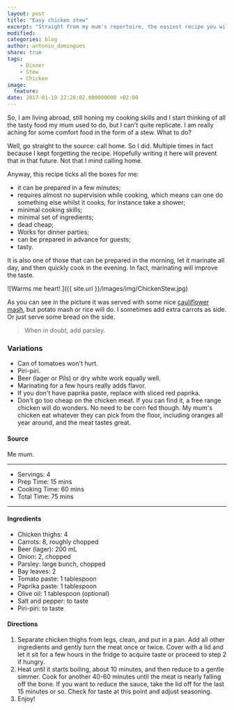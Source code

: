 ```yaml
---
layout: post
title: "Easy chicken stew"
excerpt: "Straight from my mum's repertoire, the easiest recipe you will ever prepare"
modified:
categories: blog
author: antonio_domingues
share: true
tags:
    - Dinner
    - Stew
    - Chicken
image:
  feature:
date: 2017-01-19 22:20:02.000000000 +02:00
---
```


So, I am living abroad, still honing my cooking skills and I start thinking of all the tasty food my mum used to do, but I can't quite replicate. I am really aching for some comfort food in the form of a stew. What to do?

Well, go straight to the source: call home. So I did. Multiple times in fact because I kept forgetting the recipe. Hopefully writing it here will prevent that in that future. Not that I mind calling home. 

Anyway, this recipe ticks all the boxes for me:

- it can be prepared in a few minutes;
- requires almost no supervision while cooking, which means can one do something else whilst it cooks, for instance take a shower;
- minimal cooking skills;
- minimal set of ingredients;
- dead cheap;
- Works for dinner parties;
- can be prepared in advance for guests;
- tasty.   

It is also one of those that can be prepared in the morning, let it marinate all day, and then quickly cook in the evening. In fact, marinating will improve the taste. 

![Warms me heart!.]({{ site.url }}/images/img/ChickenStew.jpg)


As you can see in the picture it was served with some nice [cauliflower mash](http://weekendfamily.github.io/foodforthepeople/blog/cauliflower-mash/), but potato mash or rice will do. I sometimes add extra carrots as side. Or just serve some bread on the side.  

>When in doubt, add parsley. 


### Variations

- Can of tomatoes won't hurt.
- Piri-piri.
- Beer (lager or Pils) or dry white work equally well.   
- Marinating for a few hours really adds flavor.
- If you don't have paprika paste, replace with sliced red paprika.
- Don't go too cheap on the chicken meat. If you can find it, a free range chicken will do wonders. No need to be corn fed though. My mum's chicken eat whatever they can pick from the floor, including oranges all year around, and the meat tastes great.


#### Source

Me mum.


---
* Servings: 4
* Prep Time:  15 mins
* Cooking Time:  60 mins
* Total Time:  75 mins

---


#### Ingredients

* Chicken thighs: 4
* Carrots: 8, roughly chopped
* Beer (lager): 200 mL
* Onion: 2, chopped
* Parsley: large bunch, chopped 
* Bay leaves: 2
* Tomato paste: 1 tablespoon
* Paprika paste: 1 tablespoon
* Olive oil: 1 tablespoon (optional)
* Salt and pepper: to taste
* Piri-piri: to taste


#### Directions

1. Separate chicken thighs from legs, clean, and put in a pan. Add all other ingredients and gently turn the meat once or twice. Cover with a lid and let it sit for a few hours in the fridge to acquire taste or proceed to step 2 if hungry. 
2. Heat until it starts boiling, about 10 minutes, and then reduce to a gentle simmer. Cook for another 40-60 minutes until the meat is nearly falling off the bone. If you want to reduce the sauce, take the lid off for the last 15 minutes or so. Check for taste at this point and adjust seasoning.     
3. Enjoy!
